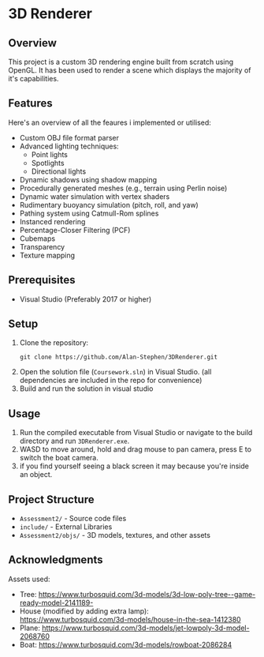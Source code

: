 # 3D Renderer 

## Overview
This project is a custom 3D rendering engine built from scratch using OpenGL. It has been used to render a scene which displays the majority of it's capabilities.

## Features 

Here's an overview of all the feaures i implemented or utilised:
- Custom OBJ file format parser
- Advanced lighting techniques:
  - Point lights
  - Spotlights
  - Directional lights
- Dynamic shadows using shadow mapping
- Procedurally generated meshes (e.g., terrain using Perlin noise)
- Dynamic water simulation with vertex shaders
- Rudimentary buoyancy simulation (pitch, roll, and yaw)
- Pathing system using Catmull-Rom splines
- Instanced rendering
- Percentage-Closer Filtering (PCF)
- Cubemaps
- Transparency
- Texture mapping

## Prerequisites
- Visual Studio (Preferably 2017 or higher)

## Setup
1. Clone the repository:
   ```
   git clone https://github.com/Alan-Stephen/3DRenderer.git
   ```
2. Open the solution file (`Coursework.sln`) in Visual Studio. (all dependencies are included in the repo for convenience)
4. Build and run the solution in visual studio

## Usage
1. Run the compiled executable from Visual Studio or navigate to the build directory and run `3DRenderer.exe`.
2. WASD to move around, hold and drag mouse to pan camera, press E to switch the boat camera.
3. if you find yourself seeing a black screen it may because you're inside an object.

## Project Structure
- `Assessment2/` - Source code files
- `include/` - External Libraries
- `Assessment2/objs/` - 3D models, textures, and other assets

## Acknowledgments
Assets used:
- Tree: https://www.turbosquid.com/3d-models/3d-low-poly-tree--game-ready-model-2141189-
- House (modified by adding extra lamp): https://www.turbosquid.com/3d-models/house-in-the-sea-1412380 
- Plane: https://www.turbosquid.com/3d-models/jet-lowpoly-3d-model-2068760
- Boat: https://www.turbosquid.com/3d-models/rowboat-2086284 


